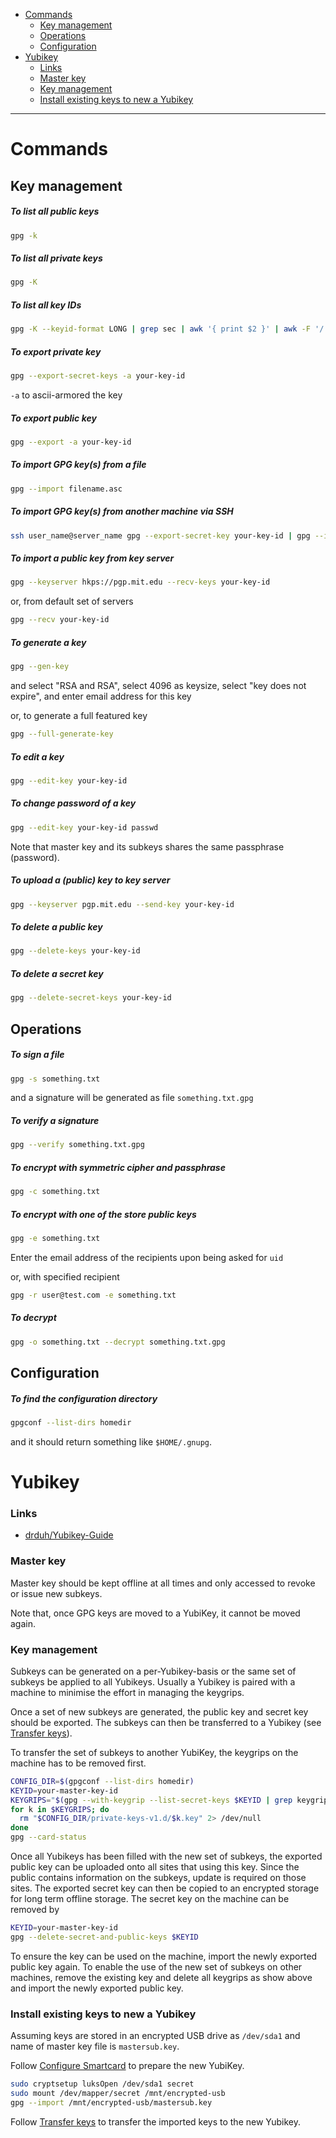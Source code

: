 - [Commands](#commands)
  * [Key management](#key-management)
  * [Operations](#operations)
  * [Configuration](#configuration)
- [Yubikey](#yubikey)
    + [Links](#links)
    + [Master key](#master-key)
    + [Key management](#key-management-1)
    + [Install existing keys to new a Yubikey](#install-existing-keys-to-new-a-yubikey)
____

# Commands

## Key management

##### To list all public keys

```sh
gpg -k
```

##### To list all private keys

```sh
gpg -K
```

##### To list all key IDs

```sh
gpg -K --keyid-format LONG | grep sec | awk '{ print $2 }' | awk -F '/' '{ print $2 }'
```

##### To export private key

```sh
gpg --export-secret-keys -a your-key-id
```

`-a` to ascii-armored the key

##### To export public key

```sh
gpg --export -a your-key-id
```

##### To import GPG key(s) from a file

```sh
gpg --import filename.asc
```

##### To import GPG key(s) from another machine via SSH

```sh
ssh user_name@server_name gpg --export-secret-key your-key-id | gpg --import
```

##### To import a public key from key server

```sh
gpg --keyserver hkps://pgp.mit.edu --recv-keys your-key-id
```

or, from default set of servers

```sh
gpg --recv your-key-id
```

##### To generate a key

```sh
gpg --gen-key
```

and select "RSA and RSA", select 4096 as keysize, select "key does not expire",
    and enter email address for this key

or, to generate a full featured key

```sh
gpg --full-generate-key
```

##### To edit a key

```sh
gpg --edit-key your-key-id
```

##### To change password of a key

```sh
gpg --edit-key your-key-id passwd
```

Note that master key and its subkeys shares the same passphrase (password).

##### To upload a (public) key to key server

```sh
gpg --keyserver pgp.mit.edu --send-key your-key-id
```

##### To delete a public key

```sh
gpg --delete-keys your-key-id
```

##### To delete a secret key

```sh
gpg --delete-secret-keys your-key-id
```

## Operations

##### To sign a file

```sh
gpg -s something.txt
```

and a signature will be generated as file `something.txt.gpg`

##### To verify a signature

```sh
gpg --verify something.txt.gpg
```

##### To encrypt with symmetric cipher and passphrase

```sh
gpg -c something.txt
```

##### To encrypt with one of the store public keys

```sh
gpg -e something.txt
```

Enter the email address of the recipients upon being asked for `uid`

or, with specified recipient

```sh
gpg -r user@test.com -e something.txt
```

##### To decrypt

```sh
gpg -o something.txt --decrypt something.txt.gpg
```

## Configuration

##### To find the configuration directory

```sh
gpgconf --list-dirs homedir
```

and it should return something like `$HOME/.gnupg`.

# Yubikey

### Links

- [drduh/Yubikey-Guide](https://github.com/drduh/YubiKey-Guide)

### Master key

Master key should be kept offline at all times and only accessed to revoke or
issue new subkeys.

Note that, once GPG keys are moved to a YubiKey, it cannot be moved again.

### Key management

Subkeys can be generated on a per-Yubikey-basis or the same set of subkeys be
applied to all Yubikeys. Usually a Yubikey is paired with a machine to minimise
the effort in managing the keygrips.

Once a set of new subkeys are generated, the public key and secret key should be
exported. The subkeys can then be transferred to a Yubikey (see [Transfer
keys](https://github.com/drduh/YubiKey-Guide#transfer-keys)).

To transfer the set of subkeys to another YubiKey, the keygrips on the machine
has to be removed first.

```sh
CONFIG_DIR=$(gpgconf --list-dirs homedir)
KEYID=your-master-key-id
KEYGRIPS="$(gpg --with-keygrip --list-secret-keys $KEYID | grep keygrip | awk '{print $3}')"
for k in $KEYGRIPS; do
  rm "$CONFIG_DIR/private-keys-v1.d/$k.key" 2> /dev/null
done
gpg --card-status
```

Once all Yubikeys has been filled with the new set of subkeys, the exported
public key can be uploaded onto all sites that using this key. Since the public
contains information on the subkeys, update is required on those sites.
The exported secret key can then be copied to an encrypted storage for long term
offline storage. The secret key on the machine can be removed by

```sh
KEYID=your-master-key-id
gpg --delete-secret-and-public-keys $KEYID
```

To ensure the key can be used on the machine, import the newly exported public
key again. To enable the use of the new set of subkeys on other machines, remove
the existing key and delete all keygrips as show above and import the newly
exported public key.

### Install existing keys to new a Yubikey

Assuming keys are stored in an encrypted USB drive as `/dev/sda1` and name
of master key file is `mastersub.key`.

Follow [Configure
Smartcard](https://github.com/drduh/YubiKey-Guide#configure-smartcard) to
prepare the new YubiKey.

```sh
sudo cryptsetup luksOpen /dev/sda1 secret
sudo mount /dev/mapper/secret /mnt/encrypted-usb
gpg --import /mnt/encrypted-usb/mastersub.key
```

Follow [Transfer keys](https://github.com/drduh/YubiKey-Guide#transfer-keys) to
transfer the imported keys to the new Yubikey.
